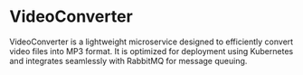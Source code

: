 # VideoConverter

VideoConverter is a lightweight microservice designed to efficiently convert video files into MP3 format. It is optimized for deployment using Kubernetes and integrates seamlessly with RabbitMQ for message queuing.
